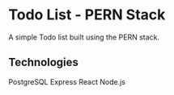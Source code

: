 # Todo List - PERN Stack

A simple Todo list built using the PERN stack.

## Technologies

PostgreSQL
Express
React
Node.js
